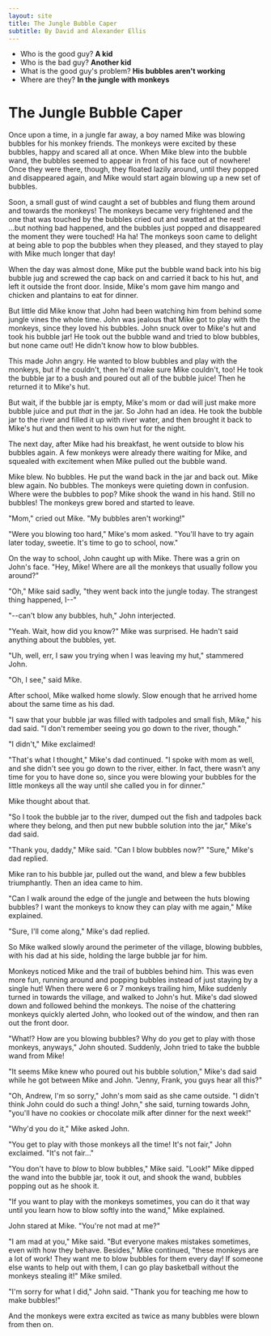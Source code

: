 ```yaml
---
layout: site
title: The Jungle Bubble Caper
subtitle: By David and Alexander Ellis
---
```


* Who is the good guy? **A kid**
* Who is the bad guy? **Another kid**
* What is the good guy's problem? **His bubbles aren't working**
* Where are they? **In the jungle with monkeys**

# The Jungle Bubble Caper

Once upon a time, in a jungle far away, a boy named Mike was blowing bubbles for his monkey friends. The monkeys were excited by these bubbles, happy and scared all at once. When Mike blew into the bubble wand, the bubbles seemed to appear in front of his face out of nowhere! Once they were there, though, they floated lazily around, until they popped and disappeared again, and Mike would start again blowing up a new set of bubbles.

Soon, a small gust of wind caught a set of bubbles and flung them around and towards the monkeys! The monkeys became very frightened and the one that was touched by the bubbles cried out and swatted at the rest! ...but nothing bad happened, and the bubbles just popped and disappeared the moment they were touched! Ha ha! The monkeys soon came to delight at being able to pop the bubbles when they pleased, and they stayed to play with Mike much longer that day!

When the day was almost done, Mike put the bubble wand back into his big bubble jug and screwed the cap back on and carried it back to his hut, and left it outside the front door. Inside, Mike's mom gave him mango and chicken and plantains to eat for dinner.

But little did Mike know that John had been watching him from behind some jungle vines the whole time. John was jealous that Mike got to play with the monkeys, since they loved his bubbles. John snuck over to Mike's hut and took his bubble jar! He took out the bubble wand and tried to blow bubbles, but none came out! He didn't know how to blow bubbles.

This made John angry. He wanted to blow bubbles and play with the monkeys, but if he couldn't, then he'd make sure Mike couldn't, too! He took the bubble jar to a bush and poured out all of the bubble juice! Then he returned it to Mike's hut.

But wait, if the bubble jar is empty, Mike's mom or dad will just make more bubble juice and put *that* in the jar. So John had an idea. He took the bubble jar to the river and filled it up with river water, and then brought it back to Mike's hut and then went to his own hut for the night.

The next day, after Mike had his breakfast, he went outside to blow his bubbles again. A few monkeys were already there waiting for Mike, and squealed with excitement when Mike pulled out the bubble wand.

Mike blew. No bubbles. He put the wand back in the jar and back out. Mike blew again. No bubbles. The monkeys were quieting down in confusion. Where were the bubbles to pop? Mike shook the wand in his hand. Still no bubbles! The monkeys grew bored and started to leave.

"Mom," cried out Mike. "My bubbles aren't working!"

"Were you blowing too hard," Mike's mom asked. "You'll have to try again later today, sweetie. It's time to go to school, now."

On the way to school, John caught up with Mike. There was a grin on John's face. "Hey, Mike! Where are all the monkeys that usually follow you around?"

"Oh," Mike said sadly, "they went back into the jungle today. The strangest thing happened, I--"

"--can't blow any bubbles, huh," John interjected.

"Yeah. Wait, how did you know?" Mike was surprised. He hadn't said anything about the bubbles, yet.

"Uh, well, err, I saw you trying when I was leaving my hut," stammered John.

"Oh, I see," said Mike.

After school, Mike walked home slowly. Slow enough that he arrived home about the same time as his dad.

"I saw that your bubble jar was filled with tadpoles and small fish, Mike," his dad said. "I don't remember seeing you go down to the river, though."

"I didn't," Mike exclaimed!

"That's what I thought," Mike's dad continued. "I spoke with mom as well, and she didn't see you go down to the river, either. In fact, there wasn't any time for you to have done so, since you were blowing your bubbles for the little monkeys all the way until she called you in for dinner."

Mike thought about that.

"So I took the bubble jar to the river, dumped out the fish and tadpoles back where they belong, and then put new bubble solution into the jar," Mike's dad said.

"Thank you, daddy," Mike said. "Can I blow bubbles now?" "Sure," Mike's dad replied.

Mike ran to his bubble jar, pulled out the wand, and blew a few bubbles triumphantly. Then an idea came to him.

"Can I walk around the edge of the jungle and between the huts blowing bubbles? I want the monkeys to know they can play with me again," Mike explained.

"Sure, I'll come along," Mike's dad replied.

So Mike walked slowly around the perimeter of the village, blowing bubbles, with his dad at his side, holding the large bubble jar for him.

Monkeys noticed Mike and the trail of bubbles behind him. This was even more fun, running around and popping bubbles instead of just staying by a single hut! When there were 6 or 7 monkeys trailing him, Mike suddenly turned in towards the village, and walked to John's hut. Mike's dad slowed down and followed behind the monkeys. The noise of the chattering monkeys quickly alerted John, who looked out of the window, and then ran out the front door.

"What!? How are you blowing bubbles? Why do *you* get to play with those monkeys, anyways," John shouted. Suddenly, John tried to take the bubble wand from Mike!

"It seems Mike knew who poured out his bubble solution," Mike's dad said while he got between Mike and John. "Jenny, Frank, you guys hear all this?"

"Oh, Andrew, I'm so sorry," John's mom said as she came outside. "I didn't think John could do such a thing! John," she said, turning towards John, "you'll have no cookies or chocolate milk after dinner for the next week!"

"Why'd you do it," Mike asked John.

"You get to play with those monkeys all the time! It's not fair," John exclaimed. "It's not fair..."

"You don't have to *blow* to blow bubbles," Mike said. "Look!" Mike dipped the wand into the bubble jar, took it out, and shook the wand, bubbles popping out as he shook it.

"If you want to play with the monkeys sometimes, you can do it that way until you learn how to blow softly into the wand," Mike explained.

John stared at Mike. "You're not mad at me?"

"I am mad at you," Mike said. "But everyone makes mistakes sometimes, even with how they behave. Besides," Mike continued, "these monkeys are a lot of work! They want me to blow bubbles for them every day! If someone else wants to help out with them, I can go play basketball without the monkeys stealing it!" Mike smiled.

"I'm sorry for what I did," John said. "Thank you for teaching me how to make bubbles!"

And the monkeys were extra excited as twice as many bubbles were blown from then on.